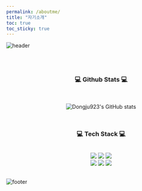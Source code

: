 ```yaml
---
permalink: /aboutme/
title: "자기소개"
toc: true
toc_sticky: true
---
```


![header](https://capsule-render.vercel.app/api?type=waving&&color=gradient&height300&section=header&fontSize=90)

<div align = "center">
  
<br/><br/>
  
<h3>💻 Github Stats 💻</h3>
<br/>
  
![Dongju923's GitHub stats](https://github-readme-stats.vercel.app/api?username=dongju923&theme=vue&show_icons=true)

<br/>
  
<h3>💻 Tech Stack 💻</h3>
  
<br/>


<img src="https://img.shields.io/badge/Django-092E20?style=flat-square&logo=Django&logoColor=white"/>
<img src="https://img.shields.io/badge/Git-F05032?style=flat-square&logo=Git&logoColor=white"/>
<img src="https://img.shields.io/badge/Python-3776AB?style=flat-square&logo=Python&logoColor=white"/>
<br/>
<img src="https://img.shields.io/badge/TensorFlow-FF6F00?style=flat-square&logo=TensorFlow&logoColor=white"/>
<img src="https://img.shields.io/badge/PyTorch-EE4C2C?style=flat-square&logo=PyTorch&logoColor=white"/>
<img src="https://img.shields.io/badge/Keras-D00000?style=flat-square&logo=Keras&logoColor=white"/>
  
</div>

<br/>

![footer](https://capsule-render.vercel.app/api?type=waving&&color=gradient&height=300&section=footer&fontSize=90)
